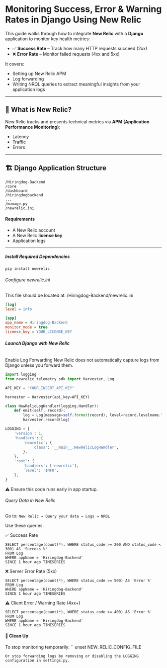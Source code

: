# Monitoring Success, Error & Warning Rates in Django Using New Relic

This guide walks through how to integrate **New Relic** with a **Django** application to monitor key health metrics:
- ✅ **Success Rate** – Track how many HTTP requests succeed (2xx)
- ❌ **Error Rate** – Monitor failed requests (4xx and 5xx)

It covers:
- Setting up New Relic APM  
- Log forwarding  
- Writing NRQL queries to extract meaningful insights from your application logs
---

## 📘 What is New Relic?

New Relic tracks and presents technical metrics via **APM (Application Performance Monitoring)**:
- Latency  
- Traffic  
- Errors   
---

## 🏗️ Django Application Structure

```
/Hiringdog-Backend
/core
/dashboard
/hiringdogbackend
...
/manage.py
/newrelic.ini
```

#### Requirements
- A New Relic account  
- A New Relic **license key**
- Application logs
---

##### Install Required Dependencies

```bash
pip install newrelic
```

###### Configure newrelic.ini
This file should be located at: /Hiringdog-Backend/newrelic.ini
```ini
[log]
level = info

[app]
app_name = Hiringdog-Backend
monitor_mode = true
license_key = YOUR_LICENSE_KEY
```
##### Launch Django with New Relic

``` python manage.py runserver
```

Enable Log Forwarding
New Relic does not automatically capture logs from Django unless you forward them.

``` python
import logging
from newrelic_telemetry_sdk import Harvester, Log

API_KEY = "YOUR_INSERT_API_KEY"

harvester = Harvester(api_key=API_KEY)

class NewRelicLogHandler(logging.Handler):
    def emit(self, record):
        log = Log(message=self.format(record), level=record.levelname.lower())
        harvester.record(log)

LOGGING = {
    'version': 1,
    'handlers': {
        'newrelic': {
            'class': '__main__.NewRelicLogHandler',
        },
    },
    'root': {
        'handlers': ['newrelic'],
        'level': 'INFO',
    },
}
```
⚠️ Ensure this code runs early in app startup.

###### Query Data in New Relic
Go to: ` New Relic → Query your data → Logs → NRQL `

Use these queries:

✅ Success Rate
```
SELECT percentage(count(*), WHERE status_code >= 200 AND status_code < 300) AS 'Success %' 
FROM Log 
WHERE appName = 'Hiringdog-Backend' 
SINCE 1 hour ago TIMESERIES
```
❌ Server Error Rate (5xx)
```
SELECT percentage(count(*), WHERE status_code >= 500) AS 'Error %'
FROM Log 
WHERE appName = 'Hiringdog-Backend'
SINCE 1 hour ago TIMESERIES
```
⚠️ Client Error / Warning Rate (4xx+)
```
SELECT percentage(count(*), WHERE status_code >= 400) AS 'Error %'
FROM Log 
WHERE appName = 'Hiringdog-Backend'
SINCE 1 hour ago TIMESERIES
```

#### 🧹 Clean Up
To stop monitoring temporarily:
``
unset NEW_RELIC_CONFIG_FILE
```
Or stop forwarding logs by removing or disabling the LOGGING configuration in settings.py.

